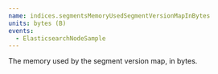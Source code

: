 ```yaml
---
name: indices.segmentsMemoryUsedSegmentVersionMapInBytes
units: bytes (B)
events:
  - ElasticsearchNodeSample
---
```


The memory used by the segment version map, in bytes.